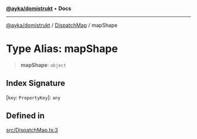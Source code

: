 [**@ayka/domistrukt**](../../../README.md) • **Docs**

***

[@ayka/domistrukt](../../../globals.md) / [DispatchMap](../README.md) / mapShape

# Type Alias: mapShape

> **mapShape**: `object`

## Index Signature

 \[`key`: `PropertyKey`\]: `any`

## Defined in

[src/DispatchMap.ts:3](https://github.com/AndreyMork/domistrukt/blob/a3a0cb5c43a16ed6506fbb5003dcad527e48abe7/src/DispatchMap.ts#L3)
